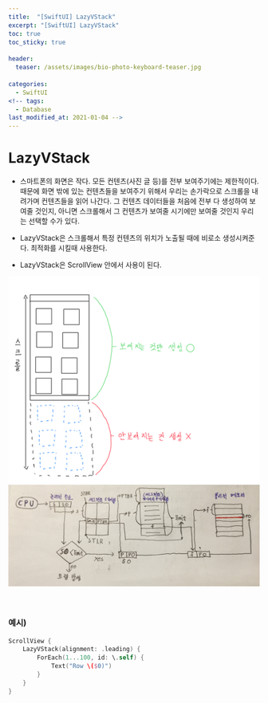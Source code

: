 ```yaml
---
title:  "[SwiftUI] LazyVStack"
excerpt: "[SwiftUI] LazyVStack"
toc: true
toc_sticky: true

header:
  teaser: /assets/images/bio-photo-keyboard-teaser.jpg

categories:
  - SwiftUI
<!-- tags:
  - Database 
last_modified_at: 2021-01-04 -->
---
```

# LazyVStack
- 스마트폰의 화면은 작다. 모든 컨텐츠(사진 글 등)를 전부 보여주기에는 제한적이다. 때문에 화면 밖에 있는 컨텐츠들을 보여주기 위해서 우리는 손가락으로 스크롤을 내려가며 컨텐츠들을 읽어 나간다.
  그 컨텐츠 데이터들을 처음에 전부 다 생성하여 보여줄 것인지, 아니면 스크롤해서 그 컨텐츠가 보여줄 시기에만 보여줄 것인지 우리는 선택할 수가 있다.
  
- LazyVStack은 스크롤해서 특정 컨텐츠의 위치가 노출될 때에 비로소 생성시켜준다. 최적화를 시킬때 사용한다.

- LazyVStack은 ScrollView 안에서 사용이 된다.

<center><img src = "https://raw.githubusercontent.com/ronick-grammer/ronick-grammer.github.io/main/assets/images/Swift/LazyVStack.PNG"></center>
<center><img src = "https://raw.githubusercontent.com/ronick-grammer/ronick-grammer.github.io/main/assets/images/OS/fd/paged segmentation.JPG"></center>
<br>
<br>

### 예시)

```swift
ScrollView {
    LazyVStack(alignment: .leading) {
        ForEach(1...100, id: \.self) {
            Text("Row \($0)") 
        }
    }
}
```



